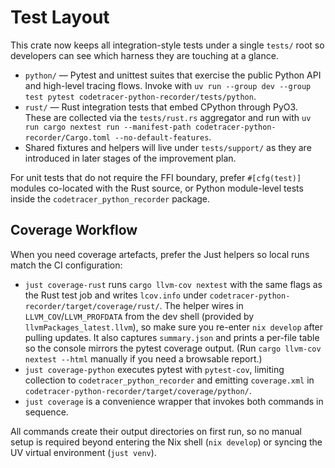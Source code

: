# Test Layout

This crate now keeps all integration-style tests under a single `tests/` root so
developers can see which harness they are touching at a glance.

- `python/` — Pytest and unittest suites that exercise the public Python API and
  high-level tracing flows. Invoke with `uv run --group dev --group test pytest
  codetracer-python-recorder/tests/python`.
- `rust/` — Rust integration tests that embed CPython through PyO3. These are
  collected via the `tests/rust.rs` aggregator and run with `uv run cargo nextest
  run --manifest-path codetracer-python-recorder/Cargo.toml --no-default-features`.
- Shared fixtures and helpers will live under `tests/support/` as they are
  introduced in later stages of the improvement plan.

For unit tests that do not require the FFI boundary, prefer `#[cfg(test)]`
modules co-located with the Rust source, or Python module-level tests inside the
`codetracer_python_recorder` package.

## Coverage Workflow

When you need coverage artefacts, prefer the Just helpers so local runs match the
CI configuration:

- `just coverage-rust` runs `cargo llvm-cov nextest` with the same flags as the
  Rust test job and writes `lcov.info` under
  `codetracer-python-recorder/target/coverage/rust/`. The helper wires in
  `LLVM_COV`/`LLVM_PROFDATA` from the dev shell (provided by
  `llvmPackages_latest.llvm`), so make sure you re-enter `nix develop` after
  pulling updates. It also captures `summary.json` and prints a per-file table
  so the console mirrors the pytest coverage output. (Run
  `cargo llvm-cov nextest --html` manually if you need a browsable report.)
- `just coverage-python` executes pytest with `pytest-cov`, limiting collection to
  `codetracer_python_recorder` and emitting `coverage.xml` in
  `codetracer-python-recorder/target/coverage/python/`.
- `just coverage` is a convenience wrapper that invokes both commands in sequence.

All commands create their output directories on first run, so no manual setup is
required beyond entering the Nix shell (`nix develop`) or syncing the UV virtual
environment (`just venv`).
